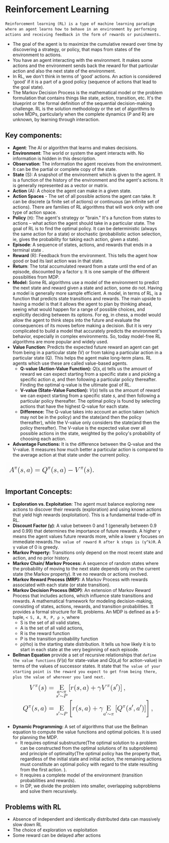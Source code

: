 # Reinforcement Learning 
`Reinforcement learning (RL) is a type of machine learning paradigm where an agent learns how to behave in an environment by performing actions and receiving feedback in the form of rewards or punishments.` 
- The goal of the agent is to maximize the cumulative reward over time by discovering a strategy, or policy, that maps from states of the environment to actions.
- You have an agent interacting with the environment. It makes some actions and the environment sends back the reward for that particular action and also the next state of the environment.
- In RL, we don't think in terms of 'good' actions. An action is considered 'good' if it is a part of a good policy (sequence of actions that lead to the goal state).
- The Markov Decision Process is the mathematical model or the problem formulation that contains things like state, action, transition, etc. It's the blueprint or the formal definition of the sequential decision-making challenge. RL is the solution methodology or the set of algorithms to solve MDPs, particularly when the complete dynamics (P and R) are unknown, by learning through interaction.

## Key components:
- **Agent**: The AI or algorithm that learns and makes decisions.
- **Environment**: The world or system the agent interacts with. No information is hidden in this description.
- **Observation**: The information the agent receives from the environment. It can be the partial or complete copy of the state.
- **State** (S): A snapshot of the environment which is given to the agent. It is a function of the history of the environment and the agent's actions. It is generally represented as a vector or matrix.
- **Action** (A): A choice the agent can make in a given state.
- **Action Spaces** - The set of all possible actions the agent can take. It can be discrete (a finite set of actions) or continuous (an infinite set of actions). There are families of RL algorithms that will work only with one type of action space.
- **Policy** (π): The agent's strategy or "brain." It's a function from states to actions – what action the agent should take in a particular state. The goal of RL is to find the optimal policy. It can be deterministic (always the same action for a state) or stochastic (probabilistic action selection, ie, gives the probability for taking each action, given a state).
- **Episode**: A sequence of states, actions, and rewards that ends in a terminal state .
- **Reward** (R): Feedback from the environment. This tells the agent how good or bad its last action was in that state.
- **Return**: The total accumulated reward from a state until the end of an episode, discounted by a factor γ. It is one sample of the different possiblities from MDP.
- **Model:** Some RL algorithms use a model of the environment to predict the next state and reward given a state and action, some do not. Having a model is generally more sample efficient. A model, in terms of RL, is a function that predicts state transitions and rewards. The main upside to having a model is that it allows the agent to plan by thinking ahead, seeing what would happen for a range of possible choices, and explicitly deciding between its options. For eg, in chess, a model would allow the agent to think steps into the future and evaluate the consequences of its moves before making a decision. But it is very complicated to build a model that accurately predicts the environment's behavior, especially in complex environments. So, today model-free RL algorithms are more popular and widely used.
- **Value Function**: Predicts the expected future reward an agent can get from being in a particular state (V) or from taking a particular action in a particular state (Q). This helps the agent make long-term plans. RL agents which use these are called value-based agents.
    - **Q-value (Action-Value Function):** $Q(s, a)$ tells us the amount of reward we can expect starting from a specific state $s$ and picking a specific action $a$, and then following a particular policy thereafter. Finding the optimal q-value is the ultimate goal of RL.
    - **V-value (State-Value Function):** $V(s)$ tells us the amount of reward we can expect starting from a specific state $s$, and then following a particular policy thereafter. The optimal policy is found by selecting actions that have the highest Q-value for each state.
    - **Difference:** The Q-value takes into account an action taken (which may not be in the policy) and the state(and then the policy thereafter), while the V-value only considers the state(and then the policy thereafter). The V-value is the expected value over all possible actions in the state, weighted by the policy's probability of choosing each action.
- **Advantage Functions:** It is the difference between the Q-value and the V-value. It measures how much better a particular action is compared to the average action at that state under the current policy.

![alt text](image-5.png)
## Important Concepts:
- **Exploration vs. Exploitation**: The agent must balance exploring new actions to discover their rewards (exploration) and using known actions that yield high rewards (exploitation). This is a fundamental trade-off in RL.
- **Discount Factor (γ)**: A value between 0 and 1 (generally between 0.9 and 0.99) that determines the importance of future rewards. A higher γ means the agent values future rewards more, while a lower γ focuses on immediate rewards.`The value of reward R after k steps is (γ^k)R`. A γ value of 0 is greedy.
- **Markov Property:** Transitions only depend on the most recent state and action, and no prior history.
- **Markov Chain/ Markov Process:** A sequence of random states where the probability of moving to the next state depends only on the current state (the Markov property). It ve no rewards or actions involved.
- **Markov Reward Process (MRP):** A Markov Process with rewards associated with each state (or state transition).
- **Markov Decision Process (MDP)**: An extension of Markov Reward Process that includes actions, which influence state transitions and rewards. A mathematical framework for modeling decision-making, consisting of states, actions, rewards, and transition probabilities. It provides a formal structure for RL problems. 
An MDP is defined as a 5-tuple, `< S, A, R, P, ρ >`, where
    - S is the set of all valid states,
    - A is the set of all valid actions,
    - R is the reward function
    - P is the transition probability function
    - ρ(rho) is the starting state distribution. It tells us how likely it is to start in each state at the very beginning of each episode.
- **Bellman Equation** provide a set of recursive relationships that `define the value functions` (𝑉(𝑠) for state-value and 𝑄(𝑠,𝑎) for action-value) in terms of the values of successor states. It state that `The value of your starting point is the reward you expect to get from being there, plus the value of wherever you land next.`
![alt text](image-4.png)
- **Dynamic Programming:** A set of algorithms that use the Bellman equation to compute the value functions and optimal policies. It is used for planning the MDP. 
  - It requires optimal substructure(The optimal solution to a problem can be constructed from the optimal solutions of its subproblems) and principle of optimality(The optimal policy has the property that, regardless of the initial state and initial action, the remaining actions must constitute an optimal policy with regard to the state resulting from the first action. ).
  - It requires a complete model of the environment (transition probabilities and rewards).
  - In DP, we divide the problem into smaller, overlapping subproblems and solve them recursively.

## Problems with RL
- Absence of independent and identically distributed data can massively slow down RL
- The choice of exploration vs exploitation
- Some reward can be delayed after actions